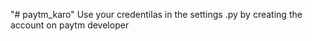 "# paytm_karo" 
Use your credentilas in the settings .py by creating the account on paytm developer 
